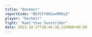 ```yaml
---
title: "Deckmír"
reportCode: "Bb7CFY8H2wvRK6yZ"
player: "Deckmír"
fight: "Kael'thas Sunstrider"
date: 2021-10-27T18:44:38.310000+00:00
---
```

